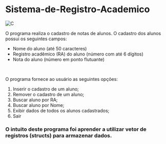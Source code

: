 # Sistema-de-Registro-Academico

![C](https://img.shields.io/badge/c-%2300599C.svg?style=for-the-badge&logo=c&logoColor=white)

<p>O programa realiza o cadastro de notas de alunos. O cadastro dos alunos possui os seguintes campos: </p>

<ul>
  <li>Nome do aluno (até 50 caracteres)</li>
  <li>Registro acadêmico (RA) do aluno (número com até 6 dígitos)</li>
  <li>Nota do aluno (número em ponto flutuante)</li>
</ul>
<br>
<p>O programa fornece ao usuário as seguintes opções:</p>

<ol>
  <li>Inserir o cadastro de um aluno;</li>
  <li>Remover o cadastro de um aluno;</li>
  <li>Buscar aluno por RA;</li>
  <li>Buscar aluno por Nome;</li>
  <li>Exibir dados de todos os alunos cadastrados;</li>
  <li>Sair</li>
</ol>

### O intuito deste programa foi aprender a utilizar vetor de registros (structs) para armazenar dados. 
